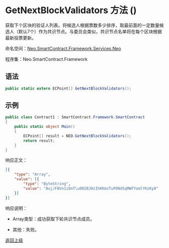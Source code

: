 # GetNextBlockValidators 方法 ()

获取下个区块的验证人列表。将候选人根据票数多少排序，取最前面的一定数量候选人（默认7个）作为共识节点。与委员会类似，共识节点名单将在每个区块根据最新投票更新。

命名空间：[Neo.SmartContract.Framework.Services.Neo](../../neo.md)

程序集：Neo.SmartContract.Framework

## 语法

```c#
public static extern ECPoint[] GetNextBlockValidators();
```

## 示例

```c#
public class Contract1 : SmartContract.Framework.SmartContract
{
    public static object Main()
    {
        ECPoint[] result = NEO.GetNextBlockValidators();
        return result;
    }
}
```
响应正文：

```json
[{
	"type": "Array",
	"value": [{
		"type": "ByteString",
		"value": "Auj/F8Vn1i8nT\u002BJHzIhKKmzTuP0Nd5qMWFYomlYKzKy0"
	}]
}]
```

响应说明：

- Array类型：成功获取下轮共识节点成员。

- 其他：失败。

[返回上级](../Neo.md)